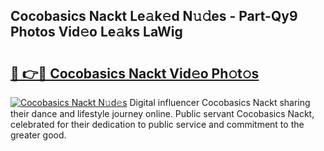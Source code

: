 ## Cocobasics Nackt Le𝚊k𝚎d N𝚞𝚍es - Part-Qy9 Photos Vid𝚎o Le𝚊ks LaWig

# <h2><a href="http://fb2s9g.evod.top/?m=Cocobasics+Nackt">🔗 👉🔴 Cocobasics Nackt Vid𝚎o Ph𝚘t𝚘s</a></h2>

[![Cocobasics Nackt N𝚞d𝚎s](https://i.imgur.com/8V9OHl7.gif)](http://fb2s9g.evod.top/?m=Cocobasics+Nackt)
Digital influencer Cocobasics Nackt sharing their dance and lifestyle journey online. Public servant Cocobasics Nackt, celebrated for their dedication to public service and commitment to the greater good. 
